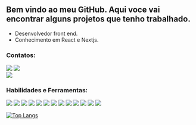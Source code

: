  
## Bem vindo ao meu GitHub. Aqui voce vai encontrar alguns projetos que tenho trabalhado.
- Desenvolvedor front end.
- Conhecimento em React e Nextjs.

### Contatos:

<div>


<a href = "mailto:contato@seu-usuário-aqui"><img src="https://img.shields.io/badge/Gmail-D14836?style=for-the-badge&logo=gmail&logoColor=white" target="_blank"></a>
<a href="https://www.linkedin.com/in/edsonmalagodi" target="_blank"><img src="https://img.shields.io/badge/-LinkedIn-%230077B5?style=for-the-badge&logo=linkedin&logoColor=white" target="_blank"></a>   
 <a href="https://instagram.com/edsonmalagodi" target="_blank"><img src="https://img.shields.io/badge/-Instagram-%23E4405F?style=for-the-badge&logo=instagram&logoColor=white" target="_blank"></a>
</div>


### Habilidades e Ferramentas:

<div>
 <img src="https://img.shields.io/badge/HTML5-E34F26?style=for-the-badge&logo=html5&logoColor=white">
 <img src="https://img.shields.io/badge/next.js-000000?style=for-the-badge&logo=nextdotjs&logoColor=white">
 <img src="https://img.shields.io/badge/JavaScript-323330?style=for-the-badge&logo=javascript&logoColor=F7DF1E">
 <img src="https://img.shields.io/badge/next.js-000000?style=for-the-badge&logo=nextdotjs&logoColor=white">
 <img src="https://img.shields.io/badge/React-20232A?style=for-the-badge&logo=react&logoColor=61DAFB">  
 	<img src="https://img.shields.io/badge/styled--components-DB7093?style=for-the-badge&logo=styled-components&logoColor=white">
 	<img src="https://img.shields.io/badge/Tailwind_CSS-38B2AC?style=for-the-badge&logo=tailwind-css&logoColor=white">
 	<img src="https://img.shields.io/badge/Material%20UI-007FFF?style=for-the-badge&logo=mui&logoColor=white">
 <img src="https://img.shields.io/badge/Node.js-339933?style=for-the-badge&logo=nodedotjs&logoColor=white">
 <img src="https://img.shields.io/badge/Express.js-000000?style=for-the-badge&logo=express&logoColor=white"> 		
 <img src="https://img.shields.io/badge/GitHub-100000?style=for-the-badge&logo=github&logoColor=white"> 	
 	<img src="https://img.shields.io/badge/MySQL-005C84?style=for-the-badge&logo=mysql&logoColor=white"> 
 	<img src="https://img.shields.io/badge/PostgreSQL-316192?style=for-the-badge&logo=postgresql&logoColor=white"> 
 
 
 
 	
  
  
</div>

[![Top Langs](https://github-readme-stats.vercel.app/api/top-langs/?username=anuraghazra&layout=compact)](https://github.com/anuraghazra/github-readme-stats)
